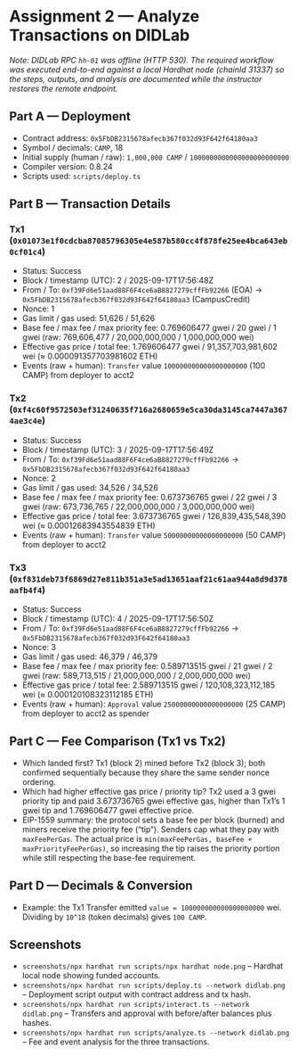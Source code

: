 # Assignment 2 — Analyze Transactions on DIDLab

_Note: DIDLab RPC `hh-01` was offline (HTTP 530). The required workflow was executed end-to-end against a local Hardhat node (chainId 31337) so the steps, outputs, and analysis are documented while the instructor restores the remote endpoint._

## Part A — Deployment
- Contract address: `0x5FbDB2315678afecb367f032d93F642f64180aa3`
- Symbol / decimals: `CAMP`, 18
- Initial supply (human / raw): `1,000,000 CAMP` / `1000000000000000000000000`
- Compiler version: 0.8.24
- Scripts used: `scripts/deploy.ts`

## Part B — Transaction Details

### Tx1 (`0x01073e1f0cdcba87085796305e4e587b580cc4f878fe25ee4bca643eb0cf01c4`)
- Status: Success
- Block / timestamp (UTC): 2 / 2025-09-17T17:56:48Z
- From / To: `0xf39Fd6e51aad88F6F4ce6aB8827279cffFb92266` (EOA) → `0x5FbDB2315678afecb367f032d93F642f64180aa3` (CampusCredit)
- Nonce: 1
- Gas limit / gas used: 51,626 / 51,626
- Base fee / max fee / max priority fee: 0.769606477 gwei / 20 gwei / 1 gwei (raw: 769,606,477 / 20,000,000,000 / 1,000,000,000 wei)
- Effective gas price / total fee: 1.769606477 gwei / 91,357,703,981,602 wei (≈ 0.000091357703981602 ETH)
- Events (raw + human): `Transfer` value `100000000000000000000` (100 CAMP) from deployer to acct2

### Tx2 (`0xf4c60f9572503ef31240635f716a2680659e5ca30da3145ca7447a3674ae3c4e`)
- Status: Success
- Block / timestamp (UTC): 3 / 2025-09-17T17:56:49Z
- From / To: `0xf39Fd6e51aad88F6F4ce6aB8827279cffFb92266` → `0x5FbDB2315678afecb367f032d93F642f64180aa3`
- Nonce: 2
- Gas limit / gas used: 34,526 / 34,526
- Base fee / max fee / max priority fee: 0.673736765 gwei / 22 gwei / 3 gwei (raw: 673,736,765 / 22,000,000,000 / 3,000,000,000 wei)
- Effective gas price / total fee: 3.673736765 gwei / 126,839,435,548,390 wei (≈ 0.00012683943554839 ETH)
- Events (raw + human): `Transfer` value `50000000000000000000` (50 CAMP) from deployer to acct2

### Tx3 (`0xf831deb73f6869d27e811b351a3e5ad13651aaf21c61aa944a8d9d378aafb4f4`)
- Status: Success
- Block / timestamp (UTC): 4 / 2025-09-17T17:56:50Z
- From / To: `0xf39Fd6e51aad88F6F4ce6aB8827279cffFb92266` → `0x5FbDB2315678afecb367f032d93F642f64180aa3`
- Nonce: 3
- Gas limit / gas used: 46,379 / 46,379
- Base fee / max fee / max priority fee: 0.589713515 gwei / 21 gwei / 2 gwei (raw: 589,713,515 / 21,000,000,000 / 2,000,000,000 wei)
- Effective gas price / total fee: 2.589713515 gwei / 120,108,323,112,185 wei (≈ 0.000120108323112185 ETH)
- Events (raw + human): `Approval` value `25000000000000000000` (25 CAMP) from deployer to acct2 as spender

## Part C — Fee Comparison (Tx1 vs Tx2)
- Which landed first? Tx1 (block 2) mined before Tx2 (block 3); both confirmed sequentially because they share the same sender nonce ordering.
- Which had higher effective gas price / priority tip? Tx2 used a 3 gwei priority tip and paid 3.673736765 gwei effective gas, higher than Tx1’s 1 gwei tip and 1.769606477 gwei effective price.
- EIP-1559 summary: the protocol sets a base fee per block (burned) and miners receive the priority fee (“tip”). Senders cap what they pay with `maxFeePerGas`. The actual price is `min(maxFeePerGas, baseFee + maxPriorityFeePerGas)`, so increasing the tip raises the priority portion while still respecting the base-fee requirement.

## Part D — Decimals & Conversion
- Example: the Tx1 Transfer emitted `value = 100000000000000000000` wei. Dividing by `10^18` (token decimals) gives `100 CAMP`.

## Screenshots
- `screenshots/npx hardhat run scripts/npx hardhat node.png` – Hardhat local node showing funded accounts.
- `screenshots/npx hardhat run scripts/deploy.ts --network didlab.png` – Deployment script output with contract address and tx hash.
- `screenshots/npx hardhat run scripts/interact.ts --network didlab.png` – Transfers and approval with before/after balances plus hashes.
- `screenshots/npx hardhat run scripts/analyze.ts --network didlab.png` – Fee and event analysis for the three transactions.
